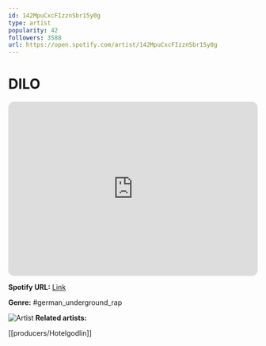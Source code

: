 ```yaml
---
id: 142MpuCxcFIzznSbr15y0g
type: artist
popularity: 42
followers: 3588
url: https://open.spotify.com/artist/142MpuCxcFIzznSbr15y0g
---
```

# DILO

<iframe style="border-radius:12px" src="https://open.spotify.com/embed/artist/142MpuCxcFIzznSbr15y0g" width="100%" height="352" frameBorder="0" allowfullscreen="" allow="autoplay; clipboard-write; encrypted-media; fullscreen; picture-in-picture" loading="lazy"></iframe>

**Spotify URL:** [Link](https://open.spotify.com/artist/142MpuCxcFIzznSbr15y0g)

**Genre:**  #german_underground_rap

![Artist](https://i.scdn.co/image/ab6761610000e5ebab8a422159b4e3f4ceec165a)
**Related artists:**

[[producers/Hotelgodlin]]
